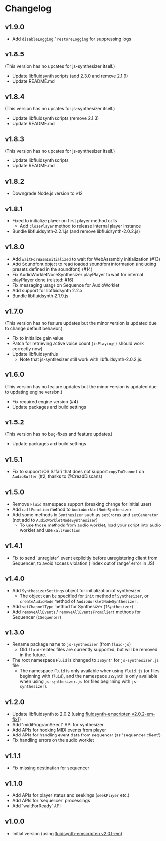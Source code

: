 # Changelog

## v1.9.0

- Add `disableLogging` / `restoreLogging` for suppressing logs

## v1.8.5

(This version has no updates for js-synthesizer itself.)

- Update libfluidsynth scripts (add 2.3.0 and remove 2.1.9)
- Update README.md

## v1.8.4

(This version has no updates for js-synthesizer itself.)

- Update libfluidsynth scripts (remove 2.1.3)
- Update README.md

## v1.8.3

(This version has no updates for js-synthesizer itself.)

- Update libfluidsynth scripts
- Update README.md

## v1.8.2

- Downgrade Node.js version to v12

## v1.8.1

- Fixed to initialize player on first player method calls
   - Add `closePlayer` method to release internal player instance
- Bundle libfluidsynth-2.2.1.js (and remove libfluidsynth-2.0.2.js)

## v1.8.0

- Add `waitForWasmInitialized` to wait for WebAssembly initialization (#13)
- Add Soundfont object to read loaded soundfont information (including presets defined in the soundfont) (#14)
- Fix AudioWorkletNodeSynthesizer playPlayer to wait for internal playPlayer done (related: #16)
- Fix messaging usage on Sequence for AudioWorklet
- Add support for libfluidsynth 2.2.x
- Bundle libfluidsynth-2.1.9.js

## v1.7.0

(This version has no feature updates but the minor version is updated due to change default behavior.)

- Fix to initialize gain value
- Patch for retrieving active voice count (`isPlaying()` should work correctly now)
- Update libfluidsynth.js
  - Note that js-synthesizer still work with libfluidsynth-2.0.2.js.

## v1.6.0

(This version has no feature updates but the minor version is updated due to updating engine version.)

- Fix required engine version (#4)
- Update packages and build settings

## v1.5.2

(This version has no bug-fixes and feature updates.)

- Update packages and build settings

## v1.5.1

- Fix to support iOS Safari that does not support `copyToChannel` on `AudioBuffer` (#2, thanks to @CreadDiscans)

## v1.5.0

- Remove `Fluid` namespace support (breaking change for initial user)
- Add `callFunction` method to `AudioWorkletNodeSynthesizer`
- Add some methods to `Synthesizer` such as `setChorus` and `setGenerator` (not add to `AudioWorkletNodeSynthesizer`)
  - To use those methods from audio worklet, load your script into audio worklet and use `callFunction`

## v1.4.1

- Fix to send 'unregister' event explicitly before unregistering client from Sequencer, to avoid access violation ('index out of range' error in JS)

## v1.4.0

- Add `SynthesizerSettings` object for initialization of synthesizer
  - The object can be specified for `init` method of `Synthesizer`, or `createAudioNode` method of `AudioWorkletNodeSynthesizer`.
- Add `setChannelType` method for Synthesizer (`ISynthesizer`)
- Add `removeAllEvents` / `removeAllEventsFromClient` methods for Sequencer (`ISequencer`)

## v1.3.0

- Rename package name to `js-synthesizer` (from `fluid-js`)
  - Old `fluid`-related files are currently supported, but will be removed in the future.
- The root namespace `Fluid` is changed to `JSSynth` for `js-synthesizer.js` file
  - The namespace `Fluid` is only available when using `fluid.js` (or files beginning with `fluid`), and the namespace `JSSynth` is only available when using `js-synthesizer.js` (or files beginning with `js-synthesizer`).

## v1.2.0

- Update libfluidsynth to 2.0.2 (using [fluidsynth-emscripten v2.0.2-em-fix1](https://github.com/jet2jet/fluidsynth-emscripten/releases/tag/v2.0.2-em-fix1))
- Add 'midiProgramSelect' API for synthesizer
- Add APIs for hooking MIDI events from player
- Add APIs for handling event data from sequencer (as 'sequencer client')
- Fix handling errors on the audio worklet

## v1.1.1

- Fix missing destination for sequencer

## v1.1.0

- Add APIs for player status and seekings (`seekPlayer` etc.)
- Add APIs for 'sequencer' processings
- Add 'waitForReady' API

## v1.0.0

- Initial version (using [fluidsynth-emscripten v2.0.1-em](https://github.com/jet2jet/fluidsynth-emscripten/releases/tag/v2.0.1-em))
